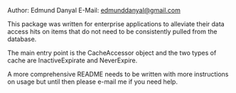Author: Edmund Danyal
E-Mail: edmunddanyal@gmail.com

This package was written for enterprise applications to alleviate their data access hits on items that do not need to be consistently pulled from the database.

The main entry point is the CacheAccessor object and the two types of cache are InactiveExpirate and NeverExpire.

A more comprehensive README needs to be written with more instructions on usage but until then please e-mail me if you need help.
